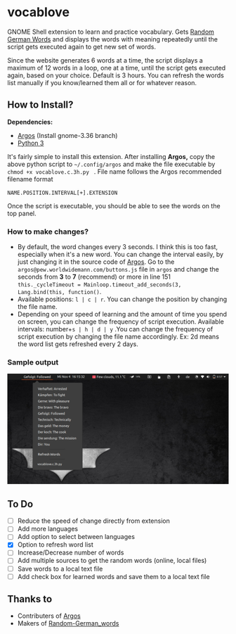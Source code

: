 # vocablove

GNOME Shell extension to learn and practice vocabulary. Gets [Random German Words](https://www.bestrandoms.com/random-german-words) and displays the words with meaning repeatedly until the script gets executed again to get new set of words. 

Since the website generates 6 words at a time, the script displays a maximum of 12 words in a loop, one at a time, until the script gets executed again, based on your choice. Default is 3 hours. You can refresh the words list manually if you know/learned them all or for whatever reason.

## How to Install?

**Dependencies:**

* [Argos](https://github.com/rammie/argos/tree/gnome-3.36) (Install gnome-3.36 branch)
* [Python 3](https://www.python.org/)

It's fairly simple to install this extension. After installing **Argos,**  copy the above python script to `~/.config/argos` and make the file executable by `chmod +x vocablove.c.3h.py ` . File name follows the Argos recommended filename format 

```
NAME.POSITION.INTERVAL[+].EXTENSION
```

Once the script is executable, you should be able to see the words on the top panel.

### How to make changes?

+ By default, the word changes every 3 seconds. I think this is too fast, especially when it's a new word. You can change the interval easily, by just changing it in the source code of [Argos](https://github.com/rammie/argos/tree/gnome-3.36). Go to the `argos@pew.worldwidemann.com/buttons.js` file in `argos` and change the seconds from **3** to **7** (recommend) or more in line 151 `this._cycleTimeout = Mainloop.timeout_add_seconds(3, Lang.bind(this, function()`.
+ Available positions: `l | c | r`. You can change the position by changing the file name.
+ Depending on your speed of learning and the amount of time you spend on screen, you can change the frequency of script execution. Available intervals:  number+`s | h | d | y` .You can change the frequency of script execution by changing the file name accordingly. Ex: 2d means the word list gets refreshed every 2 days.

### Sample output

![Sample ouut](sample_result.png)

## To Do

- [ ] Reduce the speed of change directly from extension
- [ ] Add more languages
- [ ] Add option to select between languages
- [x] Option to refresh word list
- [ ] Increase/Decrease number of words
- [ ] Add multiple sources to get the random words (online, local files)
- [ ] Save words to a local text file
- [ ] Add check box for learned words and save them to a local text file

## Thanks to

* Contributers of [Argos](https://github.com/rammie/argos/tree/gnome-3.36)
* Makers of [Random-German_words](https://www.bestrandoms.com/random-german-words)